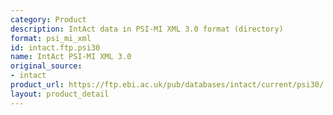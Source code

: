 ```yaml
---
category: Product
description: IntAct data in PSI-MI XML 3.0 format (directory)
format: psi_mi_xml
id: intact.ftp.psi30
name: IntAct PSI-MI XML 3.0
original_source:
- intact
product_url: https://ftp.ebi.ac.uk/pub/databases/intact/current/psi30/
layout: product_detail
---
```

